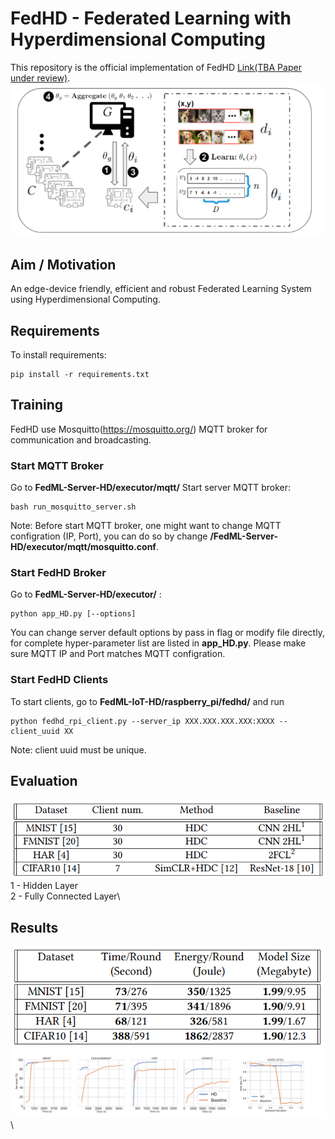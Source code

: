 # FedHD - Federated Learning with Hyperdimensional Computing

This repository is the official implementation of FedHD [Link(TBA Paper under review)](). 
![System_flow](fig/System_flow.PNG)

## Aim / Motivation

An edge-device friendly, efficient and robust Federated Learning System using Hyperdimensional Computing.

## Requirements

To install requirements:

```setup
pip install -r requirements.txt
```

## Training

FedHD use Mosquitto(https://mosquitto.org/) MQTT broker for communication and broadcasting.

### Start MQTT Broker
Go to **FedML-Server-HD/executor/mqtt/**
Start server MQTT broker:
```MQTT Broker
bash run_mosquitto_server.sh
```
Note: Before start MQTT broker, one might want to change MQTT configration (IP, Port), you can do so by change **/FedML-Server-HD/executor/mqtt/mosquitto.conf**.



### Start FedHD Broker
Go to **FedML-Server-HD/executor/** :
```FedHD Server
python app_HD.py [--options]
```
You can change server default options by pass in flag or modify file directly, for complete hyper-parameter list are listed in **app_HD.py**.
Please make sure MQTT IP and Port matches MQTT configration.



### Start FedHD Clients
To start clients, go to **FedML-IoT-HD/raspberry_pi/fedhd/** and run
```FedHD Client
python fedhd_rpi_client.py --server_ip XXX.XXX.XXX.XXX:XXXX --client_uuid XX 
```
Note: client uuid must be unique.


## Evaluation
![Setup](fig/Setup.PNG)\
1 - Hidden Layer\
2 - Fully Connected Layer\



## Results
![Measurment](fig/Measurment.PNG)\
![Result](fig/Result.PNG)\
